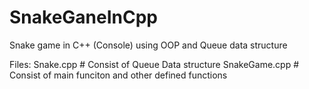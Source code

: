 # SnakeGaneInCpp
Snake game in C++ (Console) using OOP and Queue data structure

Files:
Snake.cpp               # Consist of Queue Data structure
SnakeGame.cpp           # Consist of main funciton and other defined functions
